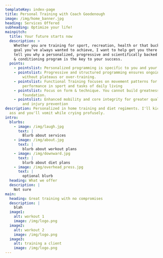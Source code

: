 ```yaml
---
templateKey: index-page
title: Personal Training with Coach Goodenough
image: /img/home_banner.jpg
heading: Services Offered
subheading: Optimize your life!
mainpitch:
  title: Your future starts now
  description: >
    Whether you are training for sport, recreation, health or that bucket-list
    goal you’ve always wanted to achieve, I want to help get you there! Let me
    tell you why a personalized, progressive and scientifically backed strength
    & conditioning program is the key to your success. 
  points:
    - pointslist: Personalized programming is specific to you and your goals.
    - pointslist: Progressive and structured programming ensures ongoing success
        without plateaus or over-training.
    - pointslist: Functional Training focuses on movement patterns for superior
        performance in sport and tasks of daily living
    - pointslist: Focus on form & technique. You cannot build greatness on a shaky
        foundation.
    - pointslist: Enhanced mobility and core integrity for greater quality of movement
        and injury prevention
description: Personalized in home training and diet regiments. I'll kick your
  ass and you'll vomit while crying profusely.
intro:
  blurbs:
    - image: /img/laugh.jpg
      text: |
        Blurb about services
    - image: /img/about.jpg
      text: |
        blurb about workout plans
    - image: /img/downward.jpg
      text: |
        blurb about diet plans
    - image: /img/overhead_press.jpg
      text: |
        optional blurb
  heading: What we offer
  description: |
    Not sure
main:
  heading: Great training with no compromises
  description: |
    blah
  image1:
    alt: workout 1
    image: /img/logo.png
  image2:
    alt: workout 2
    image: /img/logo.png
  image3:
    alt: training a client
    image: /img/logo.png
---
```

